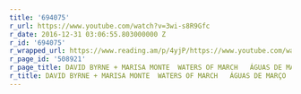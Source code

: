 ```yaml
---
title: '694075'
r_url: https://www.youtube.com/watch?v=3wi-s8R9Gfc
r_date: 2016-12-31 03:06:55.803000000 Z
r_id: '694075'
r_wrapped_url: https://www.reading.am/p/4yjP/https://www.youtube.com/watch?v=3wi-s8R9Gfc
r_page_id: '508921'
r_page_title: DAVID BYRNE + MARISA MONTE  WATERS OF MARCH   ÁGUAS DE MARÇO
r_title: DAVID BYRNE + MARISA MONTE  WATERS OF MARCH   ÁGUAS DE MARÇO
---
```



